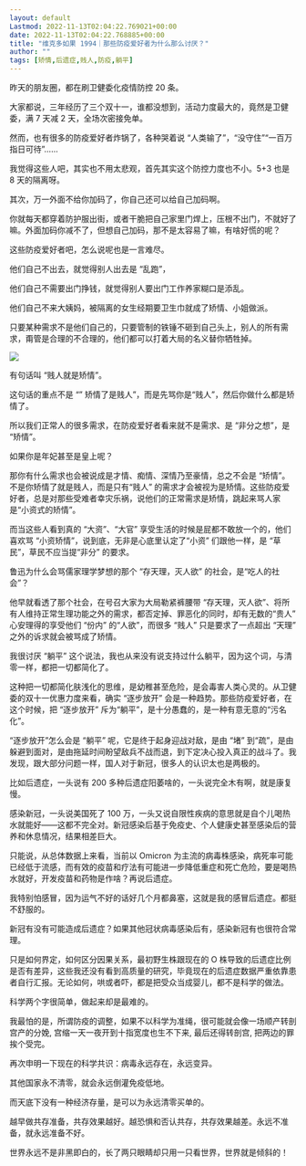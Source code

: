 ```yaml
---
layout: default
Lastmod: 2022-11-13T02:04:22.769021+00:00
date: 2022-11-13T02:04:22.768885+00:00
title: "维克多如果 1994｜那些防疫爱好者为什么那么讨厌？"
author: ""
tags: [矫情,后遗症,贱人,防疫,躺平]
---
```


昨天的朋友圈，都在刷卫健委化疫情防控 20 条。

大家都说，三年经历了三个双十一，谁都没想到，活动力度最大的，竟然是卫健委，满 7 天减 2 天，全场次密接免单。

然而，也有很多的防疫爱好者炸锅了，各种哭着说 “人类输了”，“没守住”“一百万指日可待”……

我觉得这些人吧，其实也不用太悲观，首先其实这个防控力度也不小。5+3 也是 8 天的隔离呀。

其次，万一外面不给你加码了，你自己还可以给自己加码啊。

你就每天都穿着防护服出街，或者干脆把自己家里门焊上，压根不出门，不就好了嘛。外面加码你减不了，但想自己加码，那不是太容易了嘛，有啥好慌的呢？

这些防疫爱好者吧，怎么说呢也是一言难尽。

他们自己不出去，就觉得别人出去是 “乱跑”，

他们自己不需要出门挣钱，就觉得别人要出门工作养家糊口是添乱。

他们自己不来大姨妈，被隔离的女生经期要卫生巾就成了矫情、小姐做派。

只要某种需求不是他们自己的，只要管制的铁锤不砸到自己头上，别人的所有需求，甭管是合理的不合理的，他们都可以打着大局的名义替你牺牲掉。

![](https://images.weserv.nl/?url=https%3A//chinadigitaltimes.net/chinese/files/2022/11/post-689623-636f6e9fc1d5e.)

有句话叫 “贱人就是矫情”。

这句话的重点不是 “” 矫情了是贱人”，而是先骂你是“贱人”，然后你做什么都是矫情了。

所以我们正常人的很多需求，在防疫爱好者看来就不是需求、是 “非分之想”，是 “矫情”。

如果你是年妃甚至是皇上呢？

那你有什么需求也会被说成是才情、痴情、深情乃至豪情，总之不会是 “矫情”。不是你矫情了就是贱人，而是只有“贱人” 的需求才会被视为是矫情。这些防疫爱好者，总是对那些受难者幸灾乐祸，说他们的正常需求是矫情，跳起来骂人家是“小资式的矫情”。

而当这些人看到真的 “大资”、“大官” 享受生活的时候是屁都不敢放一个的，他们喜欢骂 “小资矫情”，说到底，无非是心底里认定了“小资” 们跟他一样，是 “草民”，草民不应当提“非分” 的要求。

鲁迅为什么会骂儒家理学梦想的那个 “存天理，灭人欲” 的社会，是“吃人的社会”？

他早就看透了那个社会，在号召大家为大局勒紧裤腰带 “存天理，灭人欲”、将所有人维持正常生理功能之外的需求，都否定掉、罪恶化的同时，却有无数的“贵人” 心安理得的享受他们 “份内” 的“人欲”，而很多 “贱人” 只是要求了一点超出 “天理” 之外的诉求就会被骂成了矫情。

我很讨厌 “躺平” 这个说法，我也从来没有说支持过什么躺平，因为这个词，与清零一样，都把一切都简化了。

这种把一切都简化肤浅化的思维，是幼稚甚至危险，是会毒害人类心灵的。从卫健委的双十一优惠力度来看，确实 “逐步放开” 会是一种趋势。那些防疫爱好者，在这个时候，把 “逐步放开” 斥为“躺平”，是十分愚蠢的，是一种有意无意的“污名化”。

“逐步放开”怎么会是 “躺平” 呢，它是终于起身迎战对敌，是由 “堵” 到“疏”，是由躲避到面对，是由拖延时间盼望敌兵不战而退，到下定决心投入真正的战斗了。我发现，跟大部分问题一样，国人对于新冠，很多人的认识太也是两极的。

比如后遗症，一头说有 200 多种后遗症阳萎啥的，一头说完全木有啊，就是康复慢。

感染新冠，一头说美国死了 100 万，一头又说自限性疾病的意思就是自个儿喝热水就能好——这都不完全对。新冠感染后基于免疫史、个人健康史甚至感染后的营养和休息情况，结果相差巨大。

只能说，从总体数据上来看，当前以 Omicron 为主流的病毒株感染，病死率可能已经低于流感，而有效的疫苗和疗法有可能进一步降低重症和死亡危险，要是喝热水就好，开发疫苗和药物是作啥？再说后遗症。

我特别怕感冒，因为运气不好的话好几个月都鼻塞，这就是我的感冒后遗症。都挺不舒服的。

新冠有没有可能造成后遗症？如果其他冠状病毒感染后有，感染新冠有也很符合常理。

只是如何界定，如何区分因果关系，最初野生株跟现在的 O 株导致的后遗症比例是否有差异，这些我还没有看到高质量的研究，毕竟现在的后遗症数据严重依靠患者自行汇报。无论如何，哄或者吓，都是把受众当成婴儿，都不是科学的做法。

科学两个字很简单，做起来却是最难的。

我最怕的是，所谓防疫的调整，如果不以科学为准绳，很可能就会像一场顺产转剖宫产的分娩, 宫缩一天一夜开到十指宽度也生不下来, 最后还得转剖宫, 把两边的罪挨个受完。

再次申明一下现在的科学共识：病毒永远存在，永远变异。

其他国家永不清零，就会永远倒灌免疫低地。

而天底下没有一种经济存量，是可以为永远清零买单的。

越早做共存准备，共存效果越好。越恐惧和否认共存，共存效果越差。永远不准备，就永远准备不好。

世界永远不是非黑即白的，长了两只眼睛却只用一只看世界，世界就是倾斜的！

